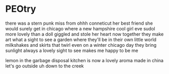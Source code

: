 # PEOtry
there was a stern punk miss from ohhh conneticut 
her best friend
she would surely get
in chicago
where a new hampshire 
cool girl
eve sudol
more lovely than a doll
giggled and stole her heart 
now together they make art
what a sight to see
a garden where they'll be
in their own little world 
milkshakes and skirts that twirl
even on a winter chicago day
they bring sunlight always
a lovely sight to see
makes me happy to be me


lemon in the garbage disposal 
kitchen is now a lovely aroma
made in china
let's go outside uh
down to the creek
